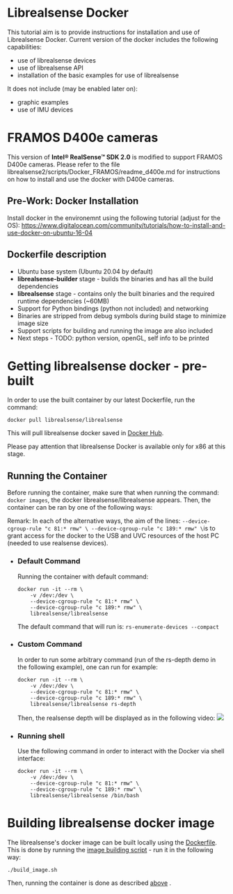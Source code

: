 # Librealsense Docker

This tutorial aim is to provide instructions for installation and use of Librealsense Docker. 
Current version of the docker includes the following capabilities:
- use of librealsense devices
- use of librealsense API
- installation of the basic examples for use of librealsense

It does not include (may be enabled later on):
- graphic examples
- use of IMU devices

# FRAMOS D400e cameras

This version of **Intel® RealSense™ SDK 2.0** is modified to support FRAMOS D400e cameras. Please refer to the file librealsense2/scripts/Docker_FRAMOS/readme_d400e.md for instructions on how to install and use the docker with D400e cameras. 

## Pre-Work: Docker Installation
Install docker in the environemnt using the  following tutorial (adjust for the OS):
https://www.digitalocean.com/community/tutorials/how-to-install-and-use-docker-on-ubuntu-16-04

## Dockerfile description
- Ubuntu base system (Ubuntu 20.04 by default)
- **librealsense-builder** stage - builds the binaries and has all the build dependencies 
- **librealsense** stage -  contains only the built binaries and the required runtime dependencies (~60MB)
- Support for Python bindings (python not included) and networking
- Binaries are stripped from debug symbols during build stage to minimize image size
- Support scripts for building and running the image are also included
- Next steps - TODO: python version, openGL, self info to be printed

# Getting librealsense docker - pre-built

In order to use the built container by our latest Dockerfile, run the command:
```
docker pull librealsense/librealsense
```
This will pull librealsense docker saved in [Docker Hub](https://hub.docker.com/).

Please pay attention that librealsense Docker is available only for x86 at this stage.

## Running the Container
Before running the container, make sure that when running the command: `docker images`, the docker librealsense/librealsense appears.
Then, the container can be ran by one of the following ways:

Remark: In each of the alternative ways, the aim of the lines: 
    ```
        --device-cgroup-rule "c 81:* rmw" \
        --device-cgroup-rule "c 189:* rmw" \
    ```
​    is to grant access for the docker to the USB and UVC resources of the host PC (needed to use realsense devices).

- ### Default Command
    Running the container with default command:
    ```
    docker run -it --rm \
        -v /dev:/dev \
        --device-cgroup-rule "c 81:* rmw" \
        --device-cgroup-rule "c 189:* rmw" \
        librealsense/librealsense
    ```

    The default command that will run is: `rs-enumerate-devices --compact`

- ### Custom Command
    In order to run some arbitrary command (run of the rs-depth demo in the following example), one can run for example:
    ```
    docker run -it --rm \
        -v /dev:/dev \
        --device-cgroup-rule "c 81:* rmw" \
        --device-cgroup-rule "c 189:* rmw" \
        librealsense/librealsense rs-depth
    ```
    Then, the realsense depth will be displayed as in the following video:
    ![](LRS_Docker_Depth_example.gif)

    

- ### Running shell
    Use the following command in order to interact with the Docker via shell interface:
    ```
    docker run -it --rm \
        -v /dev:/dev \
        --device-cgroup-rule "c 81:* rmw" \
        --device-cgroup-rule "c 189:* rmw" \
        librealsense/librealsense /bin/bash
    ```

# Building librealsense docker image

The librealsense's docker image can be built locally using the [Dockerfile](Dockerfile). 
This is done by running the [image building script](build_image.sh) - run it in the following way:
```
./build_image.sh
```

Then, running the container is done as described [above](#Running-the-Container) .





